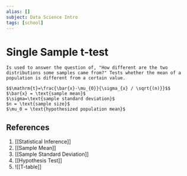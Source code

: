 ```yaml
---
alias: []
subject: Data Science Intro
tags: [school]
---
```

# Single Sample t-test

```ad-note
Is used to answer the question of, "How different are the two distributions some samples came from?" Tests whether the mean of a population is different from a certain value.
```

```ad-math
$$\mathrm{t}=\frac{\bar{x}-\mu_{0}}{\sigma_{x} / \sqrt{(n)}}$$
$\bar{x} = \text{sample mean}$
$\sigma=\text{sample standard deviation}$
$n = \text{sample size}$
$\mu_0 = \text{hypothesized population mean}$
```

## References
1. [[Statistical Inference]]
2. [[Sample Mean]]
3. [[Sample Standard Deviation]]
4. [[Hypothesis Test]]
5. ![[T-table]]